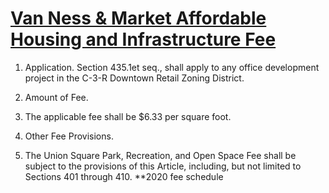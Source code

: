 # [Van Ness & Market Affordable Housing and Infrastructure Fee](http://library.amlegal.com/nxt/gateway.dll/California/planning/article4developmentimpactfeesandprojectr?f=templates$fn=default.htm$3.0$vid=amlegal:sanfrancisco_ca$anc=JD_424)

1. Application. Section 435.1et seq., shall apply to any office development project in the C-3-R Downtown Retail Zoning District.

2. Amount of Fee.

  1. The applicable fee shall be $6.33 per square foot.

3. Other Fee Provisions.
  1. The Union Square Park, Recreation, and Open Space Fee shall be subject to the provisions of this Article, including, but not limited to Sections 401 through 410.
**2020 fee schedule
